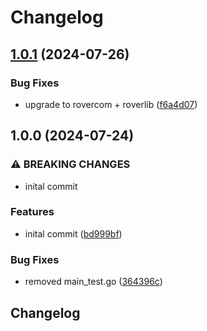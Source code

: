 # Changelog

## [1.0.1](https://github.com/VU-ASE/display/compare/v1.0.0...v1.0.1) (2024-07-26)


### Bug Fixes

* upgrade to rovercom + roverlib ([f6a4d07](https://github.com/VU-ASE/display/commit/f6a4d071eb0797626c4c7413e11bd8d5822db900))

## 1.0.0 (2024-07-24)


### ⚠ BREAKING CHANGES

* inital commit

### Features

* inital commit ([bd999bf](https://github.com/VU-ASE/display/commit/bd999bf739ef0bc03a9b480536d589b57ffb58b3))


### Bug Fixes

* removed main_test.go ([364396c](https://github.com/VU-ASE/display/commit/364396cc99fc472af622ddd573f9510c4353c47d))

## Changelog
